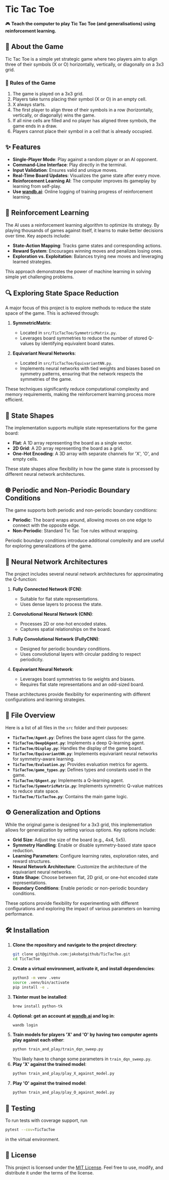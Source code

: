 # Tic Tac Toe

🎮 **Teach the computer to play Tic Tac Toe (and generalisations) using reinforcement learning.**

## 🎲 About the Game
Tic Tac Toe is a simple yet strategic game where two players aim to align three of their symbols (X or O) horizontally, vertically, or diagonally on a 3x3 grid.

### 📜 Rules of the Game

1. The game is played on a 3x3 grid.
2. Players take turns placing their symbol (X or O) in an empty cell.
3. X always starts.
4. The first player to align three of their symbols in a row (horizontally, vertically, or diagonally) wins the game.
5. If all nine cells are filled and no player has aligned three symbols, the game ends in a draw.
6. Players cannot place their symbol in a cell that is already occupied.

## ✨ Features

- **Single-Player Mode**: Play against a random player or an AI opponent.
- **Command-Line Interface**: Play directly in the terminal.
- **Input Validation**: Ensures valid and unique moves.
- **Real-Time Board Updates**: Visualizes the game state after every move.
- **Reinforcement Learning AI**: The computer improves its gameplay by learning from self-play.
- **Use [wandb.ai](https://wandb.ai/)**: Online logging of training progress of reinforcement learning.

## 🧠 Reinforcement Learning

The AI uses a reinforcement learning algorithm to optimize its strategy. By playing thousands of games against itself, it learns to make better decisions over time. Key aspects include:

- **State-Action Mapping**: Tracks game states and corresponding actions.
- **Reward System**: Encourages winning moves and penalizes losing ones.
- **Exploration vs. Exploitation**: Balances trying new moves and leveraging learned strategies.

This approach demonstrates the power of machine learning in solving simple yet challenging problems.

## 🔍 Exploring State Space Reduction

A major focus of this project is to explore methods to reduce the state space of the game. This is achieved through:

1. **SymmetricMatrix**: 
   - Located in `src/TicTacToe/SymmetricMatrix.py`.
   - Leverages board symmetries to reduce the number of stored Q-values by identifying equivalent board states.

2. **Equivariant Neural Networks**:
   - Located in `src/TicTacToe/EquivariantNN.py`.
   - Implements neural networks with tied weights and biases based on symmetry patterns, ensuring that the network respects the symmetries of the game.

These techniques significantly reduce computational complexity and memory requirements, making the reinforcement learning process more efficient.

## 🧩 State Shapes

The implementation supports multiple state representations for the game board:

- **Flat**: A 1D array representing the board as a single vector.
- **2D Grid**: A 2D array representing the board as a grid.
- **One-Hot Encoding**: A 3D array with separate channels for 'X', 'O', and empty cells.

These state shapes allow flexibility in how the game state is processed by different neural network architectures.

## 🌐 Periodic and Non-Periodic Boundary Conditions

The game supports both periodic and non-periodic boundary conditions:

- **Periodic**: The board wraps around, allowing moves on one edge to connect with the opposite edge.
- **Non-Periodic**: Standard Tic Tac Toe rules without wrapping.

Periodic boundary conditions introduce additional complexity and are useful for exploring generalizations of the game.

## 🧠 Neural Network Architectures

The project includes several neural network architectures for approximating the Q-function:

1. **Fully Connected Network (FCN)**:
   - Suitable for flat state representations.
   - Uses dense layers to process the state.

2. **Convolutional Neural Network (CNN)**:
   - Processes 2D or one-hot encoded states.
   - Captures spatial relationships on the board.

3. **Fully Convolutional Network (FullyCNN)**:
   - Designed for periodic boundary conditions.
   - Uses convolutional layers with circular padding to respect periodicity.

4. **Equivariant Neural Network**:
   - Leverages board symmetries to tie weights and biases.
   - Requires flat state representations and an odd-sized board.

These architectures provide flexibility for experimenting with different configurations and learning strategies.

## 📂 File Overview

Here is a list of all files in the `src` folder and their purposes:

- **`TicTacToe/Agent.py`**: Defines the base agent class for the game.
- **`TicTacToe/DeepQAgent.py`**: Implements a deep Q-learning agent.
- **`TicTacToe/Display.py`**: Handles the display of the game board.
- **`TicTacToe/EquivariantNN.py`**: Implements equivariant neural networks for symmetry-aware learning.
- **`TicTacToe/Evaluation.py`**: Provides evaluation metrics for agents.
- **`TicTacToe/game_types.py`**: Defines types and constants used in the game.
- **`TicTacToe/QAgent.py`**: Implements a Q-learning agent.
- **`TicTacToe/SymmetricMatrix.py`**: Implements symmetric Q-value matrices to reduce state space.
- **`TicTacToe/TicTacToe.py`**: Contains the main game logic.

## ⚙️ Generalization and Options

While the original game is designed for a 3x3 grid, this implementation allows for generalization by setting various options. Key options include:

- **Grid Size**: Adjust the size of the board (e.g., 4x4, 5x5).
- **Symmetry Handling**: Enable or disable symmetry-based state space reduction.
- **Learning Parameters**: Configure learning rates, exploration rates, and reward structures.
- **Neural Network Architecture**: Customize the architecture of the equivariant neural networks.
- **State Shape**: Choose between flat, 2D grid, or one-hot encoded state representations.
- **Boundary Conditions**: Enable periodic or non-periodic boundary conditions.

These options provide flexibility for experimenting with different configurations and exploring the impact of various parameters on learning performance.

## 🛠️ Installation

1. **Clone the repository and navigate to the project directory**:
   ```bash
   git clone git@github.com:jakobatgithub/TicTacToe.git
   cd TicTacToe
   ```
2. **Create a virtual environment, activate it, and install dependencies**:
   ```bash
   python3 -m venv .venv
   source .venv/bin/activate
   pip install -e .
   ```
3. **Tkinter must be installed**:
   ```bash
   brew install python-tk
   ```
4. **Optional: get an account at [wandb.ai](https://wandb.ai/) and log in**:
   ```bash
   wandb login
   ```
5. **Train models for players 'X' and 'O' by having two computer agents play against each other**:
   ```bash
   python train_and_play/train_dqn_sweep.py
   ```
   You likely have to change some parameters in `train_dqn_sweep.py`.
6. **Play 'X' against the trained model**:
   ```bash
   python train_and_play/play_X_against_model.py
   ```
6. **Play 'O' against the trained model**:
   ```bash
   python train_and_play/play_O_against_model.py
   ```

## 🧪 Testing

To run tests with coverage support, run
```bash
pytest --cov=TicTacToe
```
in the virtual environment.

## 📜 License

This project is licensed under the [MIT License](LICENSE). Feel free to use, modify, and distribute it under the terms of the license.